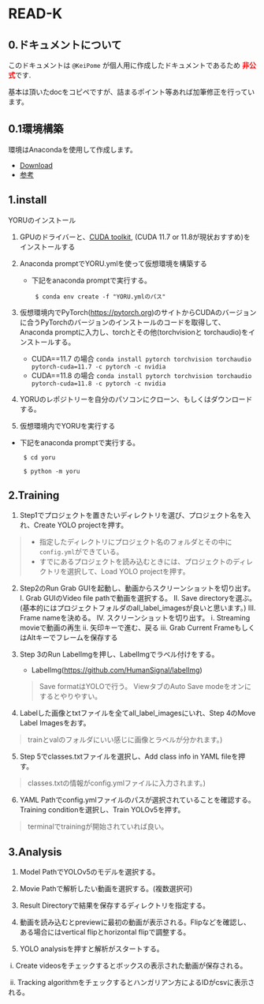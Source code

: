 # READ-K

## 0.ドキュメントについて

このドキュメントは `@KeiPome` が個人用に作成したドキュメントであるため <b><span style="color:red;">非公式</span></b>です.

基本は頂いたdocをコピペですが、詰まるポイント等あれば加筆修正を行っています。

## 0.1環境構築

環境はAnacondaを使用して作成します。

- [Download](https://www.anaconda.com/download)
- [参考](https://www.python.jp/install/anaconda/)

## 1.install

YORUのインストール

1. GPUのドライバーと、[CUDA toolkit](https://developer.nvidia.com/cuda-toolkit), (CUDA 11.7 or 11.8が現状おすすめ)をインストールする

2. Anaconda promptでYORU.ymlを使って仮想環境を構築する
   - 下記をanaconda promptで実行する。
   
     ` $ conda env create -f "YORU.ymlのパス"` 
     

3. 仮想環境内でPyTorch(https://pytorch.org)のサイトからCUDAのバージョンに合うPyTorchのバージョンのインストールのコードを取得して、Anaconda promptに入力し、torchとその他(torchvisionと torchaudio)をインストールする。

   - CUDA==11.7 の場合
     `conda install pytorch torchvision torchaudio pytorch-cuda=11.7 -c pytorch -c nvidia`
   - CUDA==11.8 の場合
     `conda install pytorch torchvision torchaudio pytorch-cuda=11.8 -c pytorch -c nvidia`

4. YORUのレポジトリーを自分のパソコンにクローン、もしくはダウンロードする。

5. 仮想環境内でYORUを実行する
  - 下記をanaconda promptで実行する。

    ` $ cd yoru`
    
    ` $ python -m yoru` 


## 2.Training

1. Step1でプロジェクトを置きたいディレクトリを選び、プロジェクト名を入れ、Create YOLO projectを押す。

> - 指定したディレクトリにプロジェクト名のフォルダとその中に`config.yml`ができている。
> - すでにあるプロジェクトを読み込むときには、プロジェクトのディレクトリを選択して、Load YOLO projectを押す。

2. Step2のRun Grab GUIを起動し、動画からスクリーンショットを切り出す。
   Ⅰ. Grab GUIのVideo file pathで動画を選択する。
   Ⅱ. Save directoryを選ぶ。 (基本的にはプロジェクトフォルダのall_label_imagesが良いと思います。)
   Ⅲ. Frame nameを決める。
   Ⅳ. スクリーンショットを切り出す。
      ⅰ. Streaming movieで動画の再生
      ⅱ. 矢印キーで進む、戻る
      ⅲ. Grab Current FrameもしくはAltキーでフレームを保存する

3. Step 3のRun LabelImgを押し、LabelImgでラベル付けをする。

   -  LabelImg(https://github.com/HumanSignal/labelImg)

     > Save formatはYOLOで行う。 ViewタブのAuto Save modeをオンにするとやりやすい。


4. Labelした画像とtxtファイルを全てall_label_imagesにいれ、Step 4のMove Label Imagesをおす。
   
> trainとvalのフォルダにいい感じに画像とラベルが分かれます。)

5. Step 5でclasses.txtファイルを選択し、Add class info in YAML fileを押す。

> classes.txtの情報がconfig.ymlファイルに入力されます。)

6. YAML Pathでconfig.ymlファイルのパスが選択されていることを確認する。Training conditionを選択し、Train YOLOv5を押す。

> terminalでtrainingが開始されていれば良い。

## 3.Analysis 

1. Model PathでYOLOv5のモデルを選択する。

2. Movie Pathで解析したい動画を選択する。(複数選択可)

3. Result Directoryで結果を保存するディレクトリを指定する。

4. 動画を読み込むとpreviewに最初の動画が表示される。Flipなどを確認し、ある場合にはvertical flipとhorizontal flipで調整する。

5. YOLO analysisを押すと解析がスタートする。

​     	i. Create videosをチェックするとボックスの表示された動画が保存される。

​    	ii.  Tracking algorithmをチェックするとハンガリアン方によるIDがcsvに表示される。

